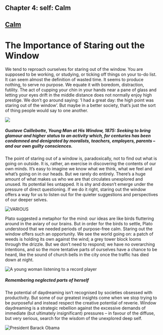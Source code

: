 Chapter  4: self: Calm
---------------------

[Calm](../category/self/calm/index.html)
----------------------------------------

The Importance of Staring out the Window
========================================

We tend to reproach ourselves for staring out of the window. You are supposed to be working, or studying, or ticking off things on your to-do list. It can seem almost the definition of wasted time. It seems to produce nothing, to serve no purpose. We equate it with boredom, distraction, futility. The act of cupping your chin in your hands near a pane of glass and letting your eyes drift in the middle distance does not normally enjoy high prestige. We don’t go around saying: ‘I had a great day: the high point was staring out of the window’. But maybe in a better society, that’s just the sort of thing people would say to one another.

![](https://upload.wikimedia.org/wikipedia/commons/a/af/G._Caillebotte_-_Jeune_homme_à_la_fenêtre.jpg)

##### Gustave Caillebotte, Young Man at His Window, 1875: Seeking to bring glamour and higher status to an activity which, for centuries has been condemned and denigrated by moralists, teachers, employers, parents – and our own guilty consciences.

<span class="s1">The point of staring out of a window is, paradoxically, not to find out what is going on outside. It is, rather, an exercise in discovering the contents of our own minds. It’s easy to imagine we know what we think, what we feel and what’s going on in our heads. But we rarely do entirely. There’s a huge amount of what makes us who we are that circulates unexplored and unused. Its potential lies untapped. It is shy and doesn’t emerge under the pressure of direct questioning. If we do it right, staring out the window offers a way for us to listen out for the quieter suggestions and perspectives of our deeper selves.</span>

![VARIOUS](http://i1.wp.com/www.thebookoflife.org/wp-content/uploads/2014/09/Rex_PLANE_2982331A.jpg)

Plato suggested a metaphor for the mind: our ideas are like birds fluttering around in the aviary of our brains. But in order for the birds to settle, Plato understood that we needed periods of purpose-free calm. Staring out the window offers such an opportunity. We see the world going on: a patch of weeds is holding its own against the wind; a grey tower block looms through the drizzle. But we don’t need to respond; we have no overarching intentions, and so the more tentative parts of ourselves have a chance to be heard, like the sound of church bells in the city once the traffic has died down at night.

![A young woman listening to a record player](http://i2.wp.com/www.thebookoflife.org/wp-content/uploads/2014/09/4617517731.jpg)

##### <span class="s1">Remembering neglected parts of herself  </span>

<span class="s1">The potential of daydreaming isn’t recognised by societies obsessed with productivity. But some of our greatest insights come when we stop trying to be purposeful and instead respect the creative potential of reverie. Window daydreaming is a strategic rebellion against the excessive demands of immediate (but ultimately insignificant) pressures – in favour of the diffuse, but very serious, search for the wisdom of the unexplored deep self.</span>

![President Barack Obama](http://i1.wp.com/www.thebookoflife.org/wp-content/uploads/2014/09/868713951.jpg)

